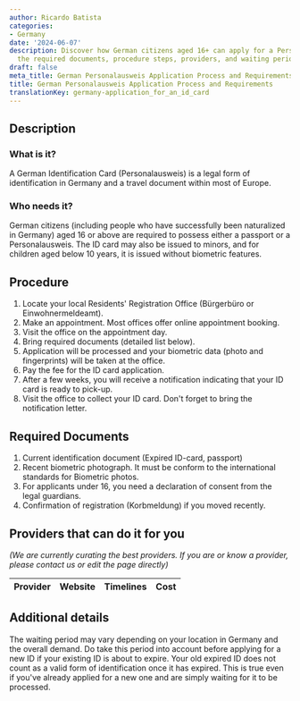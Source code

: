 ```yaml
---
author: Ricardo Batista
categories:
- Germany
date: '2024-06-07'
description: Discover how German citizens aged 16+ can apply for a Personalausweis,
  the required documents, procedure steps, providers, and waiting period details.
draft: false
meta_title: German Personalausweis Application Process and Requirements
title: German Personalausweis Application Process and Requirements
translationKey: germany-application_for_an_id_card
---
```



## Description
### What is it?
A German Identification Card (Personalausweis) is a legal form of identification in Germany and a travel document within most of Europe.

### Who needs it?
German citizens (including people who have successfully been naturalized in Germany) aged 16 or above are required to possess either a passport or a Personalausweis. The ID card may also be issued to minors, and for children aged below 10 years, it is issued without biometric features. 

## Procedure
1. Locate your local Residents' Registration Office (Bürgerbüro or Einwohnermeldeamt).
2. Make an appointment. Most offices offer online appointment booking.
3. Visit the office on the appointment day. 
4. Bring required documents (detailed list below). 
5. Application will be processed and your biometric data (photo and fingerprints) will be taken at the office.
6. Pay the fee for the ID card application.
7. After a few weeks, you will receive a notification indicating that your ID card is ready to pick-up.
8. Visit the office to collect your ID card. Don't forget to bring the notification letter.

## Required Documents
1. Current identification document (Expired ID-card, passport)
2. Recent biometric photograph. It must be conform to the international standards for Biometric photos.
3. For applicants under 16, you need a declaration of consent from the legal guardians.
4. Confirmation of registration (Korbmeldung) if you moved recently. 

## Providers that can do it for you

_(We are currently curating the best providers. If you are or know a provider, please contact us or edit the page directly)_

| Provider        |     Website     |     Timelines    |       Cost      |
| --------------- | --------------- |  :-------------: | :-------------: |

## Additional details
The waiting period may vary depending on your location in Germany and the overall demand. Do take this period into account before applying for a new ID if your existing ID is about to expire. Your old expired ID does not count as a valid form of identification once it has expired. This is true even if you've already applied for a new one and are simply waiting for it to be processed.

